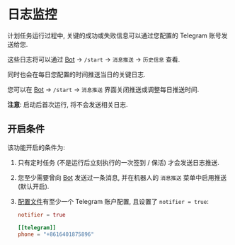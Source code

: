# 日志监控

计划任务运行过程中, 关键的成功或失败信息可以通过您配置的 Telegram 账号发送给您.

这些日志将可以通过 [Bot](https://t.me/embykeeper_bot) -> `/start` -> `消息推送` -> `历史信息` 查看.

同时也会在每日您配置的时间推送当日的关键日志.

您可以在 [Bot](https://t.me/embykeeper_bot) -> `/start` -> `消息推送` 界面关闭推送或调整每日推送时间.

**注意**: 启动后首次运行, 将不会发送相关日志.

## 开启条件

该功能开启的条件为:

1. 只有定时任务 (不是运行后立刻执行的一次签到 / 保活) 才会发送日志推送.

1. 您至少需要曾向 [Bot](https://t.me/embykeeper_bot) 发送过一条消息, 并在机器人的 `消息推送` 菜单中启用推送 (默认开启).

2. [配置文件](/guide/配置文件#telegram-%E5%AD%90%E9%A1%B9)有至少一个 Telegram 账户配置, 且设置了 `notifier = true`:

   ```toml
   notifier = true

   [[telegram]]
   phone = "+8616401875896"
   ```
